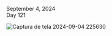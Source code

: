 September 4, 2024<br>
Day 121 <br>

![Captura de tela 2024-09-04 225630](https://github.com/user-attachments/assets/63bc7dc3-0b29-4837-a9ad-006e55b54c41)

